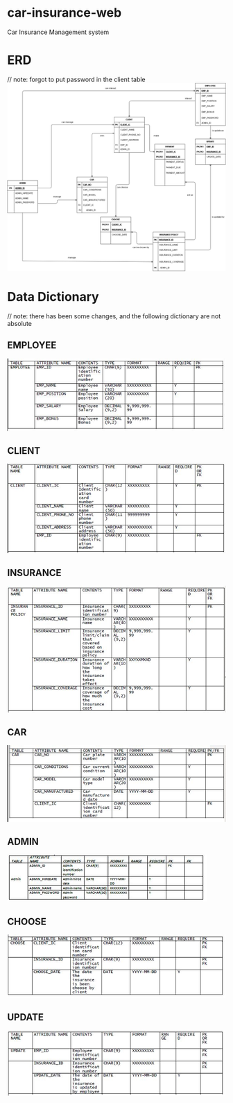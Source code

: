 # car-insurance-web
Car Insurance Management system

# ERD
// note: forgot to put password in the client table
![ERD](https://github.com/HyGlobalHD/car-insurance-web/blob/main/res/ERD%20LATEST%20FIXED.jpg?raw=true)

# Data Dictionary
// note: there has been some changes, and the following dictionary are not absolute
## EMPLOYEE
![EMPLOYEE](https://github.com/HyGlobalHD/car-insurance-web/blob/main/res/EMPLOYEE.JPG)
## CLIENT
![CLIENT](https://github.com/HyGlobalHD/car-insurance-web/blob/main/res/CLIENT.JPG)
## INSURANCE
![INSURANCE](https://github.com/HyGlobalHD/car-insurance-web/blob/main/res/INSURANCE.JPG)
## CAR
![CAR](https://github.com/HyGlobalHD/car-insurance-web/blob/main/res/CAR.JPG)
## ADMIN
![ADMIN](https://github.com/HyGlobalHD/car-insurance-web/blob/main/res/ADMIN.JPG)
## CHOOSE
![CHOOSE](https://github.com/HyGlobalHD/car-insurance-web/blob/main/res/CHOOSE.JPG)
## UPDATE
![UPDATE](https://github.com/HyGlobalHD/car-insurance-web/blob/main/res/UPDATE.JPG)
